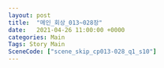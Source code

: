 ```yaml
---
layout: post
title:  "메인_회상_013~028장"
date:   2021-04-26 11:00:00 +0000
categories: Main
Tags: Story Main
SceneCode: ["scene_skip_cp013-028_q1_s10"]
---
```

